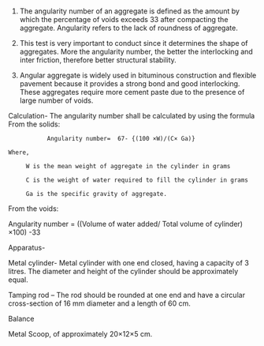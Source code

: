 ### 

1. The angularity number of an aggregate is defined as the amount by which the percentage of voids exceeds 33  after compacting the aggregate. Angularity refers to the lack of roundness of aggregate.

2. This test is very important to conduct since it determines the shape of aggregates. More the angularity number, the better the interlocking and inter friction, therefore better structural stability.

3. Angular aggregate is widely used in bituminous construction and flexible pavement because it provides a strong bond and good interlocking. These aggregates require more cement paste due to the presence of large number of voids.

Calculation- The angularity number shall be calculated by using the formula 
From the solids: 

               Angularity number=  67- {(100 ×W)/(C× Ga)} 

    Where, 

         W is the mean weight of aggregate in the cylinder in grams  

         C is the weight of water required to fill the cylinder in grams  

         Ga is the specific gravity of aggregate.  

 

From the voids: 

 

Angularity number = ((Volume of water added/ Total volume of cylinder) ×100) -33 

 

 

 

Apparatus- 

Metal cylinder- Metal cylinder with one end closed, having a capacity of 3 litres. The diameter and height of the cylinder should be approximately equal.  

Tamping rod – The rod should be rounded at one end and have a circular cross-section of 16 mm diameter and a length of 60 cm. 

Balance 

Metal Scoop, of approximately 20×12×5 cm. 
